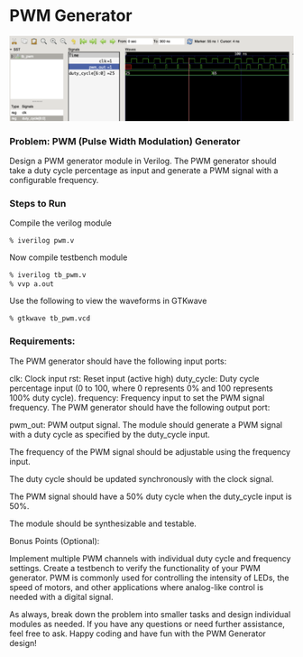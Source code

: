 # PWM Generator

![Output Wave](pwm-output-wave.png)

### Problem: PWM (Pulse Width Modulation) Generator

Design a PWM generator module in Verilog. The PWM generator should take a duty cycle percentage as input and generate a PWM signal with a configurable frequency.

### Steps to Run 

Compile the verilog module
```
% iverilog pwm.v
```

Now compile testbench module
```
% iverilog tb_pwm.v
% vvp a.out
```

Use the following to view the waveforms in GTKwave
```
% gtkwave tb_pwm.vcd
```

### Requirements:

The PWM generator should have the following input ports:

clk: Clock input
rst: Reset input (active high)
duty_cycle: Duty cycle percentage input (0 to 100, where 0 represents 0% and 100 represents 100% duty cycle).
frequency: Frequency input to set the PWM signal frequency.
The PWM generator should have the following output port:

pwm_out: PWM output signal.
The module should generate a PWM signal with a duty cycle as specified by the duty_cycle input.

The frequency of the PWM signal should be adjustable using the frequency input.

The duty cycle should be updated synchronously with the clock signal.

The PWM signal should have a 50% duty cycle when the duty_cycle input is 50%.

The module should be synthesizable and testable.

Bonus Points (Optional):

Implement multiple PWM channels with individual duty cycle and frequency settings.
Create a testbench to verify the functionality of your PWM generator.
PWM is commonly used for controlling the intensity of LEDs, the speed of motors, and other applications where analog-like control is needed with a digital signal.

As always, break down the problem into smaller tasks and design individual modules as needed. If you have any questions or need further assistance, feel free to ask. Happy coding and have fun with the PWM Generator design!
